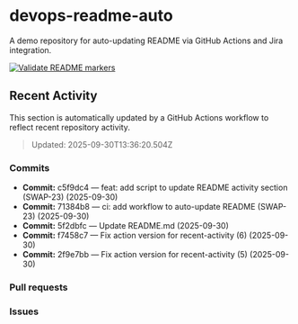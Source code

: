 # devops-readme-auto
A demo repository for auto-updating README via GitHub Actions and Jira integration.

[![Validate README markers](https://github.com/AndyTaoTao/devops-readme-auto/actions/workflows/validate-readme.yml/badge.svg)](https://github.com/AndyTaoTao/devops-readme-auto/actions/workflows/validate-readme.yml)

##  Recent Activity
This section is automatically updated by a GitHub Actions workflow to reflect recent repository activity.

<!--START_SECTION:activity-->
> Updated: 2025-09-30T13:36:20.504Z

### Commits
- **Commit:** c5f9dc4 — feat: add script to update README activity section (SWAP-23) (2025-09-30)
- **Commit:** 71384b8 — ci: add workflow to auto-update README (SWAP-23) (2025-09-30)
- **Commit:** 5f2dbfc — Update README.md (2025-09-30)
- **Commit:** f7458c7 — Fix action version for recent-activity (6) (2025-09-30)
- **Commit:** 2f9e7bb — Fix action version for recent-activity (5) (2025-09-30)

### Pull requests



### Issues



<!-- Smart Commit FINISH test -->
